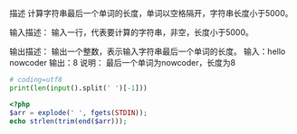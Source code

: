 描述
计算字符串最后一个单词的长度，单词以空格隔开，字符串长度小于5000。

输入描述：
输入一行，代表要计算的字符串，非空，长度小于5000。

输出描述：
输出一个整数，表示输入字符串最后一个单词的长度。
输入：hello nowcoder
输出：8
说明：
最后一个单词为nowcoder，长度为8

```python
# coding=utf8
print(len(input().split(' ')[-1]))
```


```php
<?php
$arr = explode(' ', fgets(STDIN));
echo strlen(trim(end($arr)));
```
